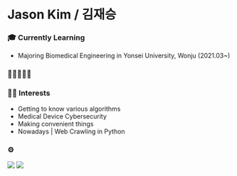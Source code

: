 **Jason Kim / 김재승**
========================


### 🎓 Currently Learning

- Majoring Biomedical Engineering in Yonsei University, Wonju (2021.03~)

### 🏃🏃‍♂️🏃🏻

### 🔬🔭 Interests

- Getting to know various algorithms
- Medical Device Cybersecurity
- Making convenient things
- Nowadays | Web Crawling in Python

### ⚙️
<img src="https://img.shields.io/badge/Python-3766AB?style=flat-square&logo=Python&logoColor=white"/></a>
<img src="https://img.shields.io/badge/MATLAB-FF6600?style=flat-square&logo=Atlassian&logoColor=blue"/>
